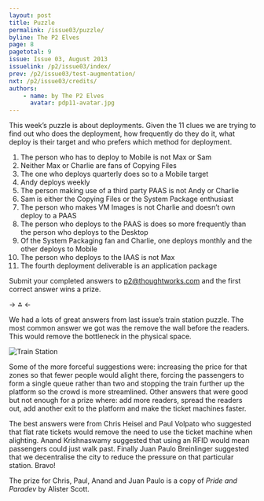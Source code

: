 ```yaml
---
layout: post
title: Puzzle
permalink: /issue03/puzzle/
byline: The P2 Elves
page: 8
pagetotal: 9
issue: Issue 03, August 2013
issuelink: /p2/issue03/index/
prev: /p2/issue03/test-augmentation/
nxt: /p2/issue03/credits/
authors:
    - name: by The P2 Elves
      avatar: pdp11-avatar.jpg
---
```

This week’s puzzle is about deployments. Given the 11 clues we are trying to find out who does the deployment, how frequently do they do it, what deploy is their target and who prefers which method for deployment.

1. The person who has to deploy to Mobile is not Max or Sam
2. Neither Max or Charlie are fans of Copying Files
3. The one who deploys quarterly does so to a Mobile target
4. Andy deploys weekly
5. The person making use of a third party PAAS is not Andy or Charlie
6. Sam is either the Copying Files or the System Package enthusiast
7. The person who makes VM Images is not Charlie and doesn’t own deploy to a PAAS
8. The person who deploys to the PAAS is does so more frequently than the person who deploys to the Desktop
9. Of the System Packaging fan and Charlie, one deploys monthly and the other deploys to Mobile
10. The person who deploys to the IAAS is not Max
11. The fourth deployment deliverable is an application package

Submit your completed answers to p2@thoughtworks.com and the first correct answer wins a prize.

-> ⁂ <-

We had a lots of great answers from last issue’s train station puzzle. The most common answer we got was the remove the wall before the readers. This would remove the bottleneck in the physical space. 

![Train Station](/p2/images/improve-this/train-station.png)

Some of the more forceful suggestions were: increasing the price for that zones so that fewer people would alight there, forcing the passengers to form a single queue rather than two and stopping the train further up the platform so the crowd is more streamlined. Other answers that were good but not enough for a prize where: add more readers, spread the readers out, add another exit to the platform and make the ticket machines faster. 

The best answers were from Chris Heisel and Paul Volpato who suggested that flat rate tickets would remove the need to use the ticket machine when alighting. Anand Krishnaswamy suggested that using an RFID would mean passengers could just walk past. Finally Juan Paulo Breinlinger suggested that we decentralise the city to reduce the pressure on that particular station. Bravo!

The prize for Chris, Paul, Anand and Juan Paulo is a copy of *Pride and Paradev* by Alister Scott.
